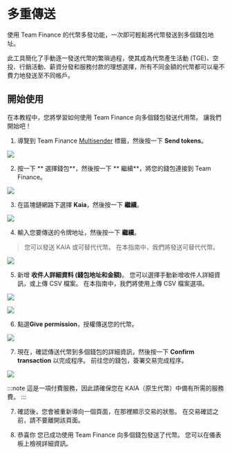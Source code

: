 # 多重傳送

使用 Team Finance 的代幣多發功能，一次即可輕鬆將代幣發送到多個錢包地址。

此工具簡化了手動逐一發送代幣的繁瑣過程，使其成為代幣產生活動 (TGE)、空投、行銷活動、薪資分發和服務付款的理想選擇，所有不同金額的代幣都可以毫不費力地發送至不同帳戶。

## 開始使用

在本教程中，您將學習如何使用 Team Finance 向多個錢包發送代用幣。 讓我們開始吧！

1. 導覽到 Team Finance [Multisender](https://app.team.finance/token-multisender) 標籤，然後按一下 **Send tokens**。

![](/img/build/tools/token-management/multisender/ms-step-1.png)

2. 按一下 \*\* 選擇錢包\*\*，然後按一下 \*\* 繼續\*\*，將您的錢包連接到 Team Finance。

![](/img/build/tools/token-management/multisender/ms-step-2.png)

3. 在區塊鏈網路下選擇 **Kaia**，然後按一下 **繼續**。

![](/img/build/tools/token-management/multisender/ms-step-3.png)

4. 輸入您要傳送的令牌地址，然後按一下 **繼續**。

> 您可以發送 KAIA 或可替代代幣。 在本指南中，我們將發送可替代代幣。

![](/img/build/tools/token-management/multisender/ms-step-4.png)

5. 新增 **收件人詳細資料 (錢包地址和金額)**。 您可以選擇手動新增收件人詳細資訊，或上傳 CSV 檔案。 在本指南中，我們將使用上傳 CSV 檔案選項。

![](/img/build/tools/token-management/multisender/ms-step-5a.png)

![](/img/build/tools/token-management/multisender/ms-step-5b.png)

6. 點選**Give permission**，授權傳送您的代幣。

![](/img/build/tools/token-management/multisender/ms-step-6.png)

7. 現在，確認傳送代幣到多個錢包的詳細資訊，然後按一下 **Confirm transaction** 以完成程序。 前往您的錢包，簽署交易完成程序。

![](/img/build/tools/token-management/multisender/ms-step-7.png)

:::note
這是一項付費服務，因此請確保您在 KAIA（原生代幣）中備有所需的服務費。
:::

7. 確認後，您會被重新導向一個頁面，在那裡顯示交易的狀態。 在交易確認之前，請不要離開該頁面。

8. 恭喜你 您已成功使用 Team Finance 向多個錢包發送了代幣。 您可以在儀表板上檢視詳細資訊。
